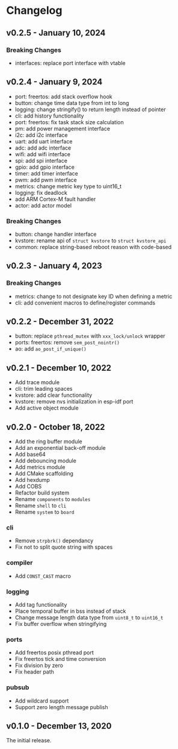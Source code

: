 # Changelog
## v0.2.5 - January 10, 2024
### **Breaking Changes**
- interfaces: replace port interface with vtable

## v0.2.4 - January 9, 2024
- port: freertos: add stack overflow hook
- button: change time data type from int to long
- logging: change stringify() to return length instead of pointer
- cli: add history functionality
- port: freertos: fix task stack size calculation
- pm: add power management interface
- i2c: add i2c interface
- uart: add uart interface
- adc: add adc interface
- wifi: add wifi interface
- spi: add spi interface
- gpio: add gpio interface
- timer: add timer interface
- pwm: add pwm interface
- metrics: change metric key type to uint16_t
- logging: fix deadlock
- add ARM Cortex-M fault handler
- actor: add actor model
### **Breaking Changes**
- button: change handler interface
- kvstore: rename api of `struct kvstore` to `struct kvstore_api`
- common: replace string-based reboot reason with code-based

## v0.2.3 - January 4, 2023
### **Breaking Changes**
- metrics: change to not designate key ID when defining a metric
- cli: add convenient macros to define/register commands

## v0.2.2 - December 31, 2022
- button: replace `pthread_mutex` with `xxx_lock/unlock` wrapper
- ports: freertos: remove `sem_post_nointr()`
- ao: add `ao_post_if_unique()`

## v0.2.1 - December 10, 2022
- Add trace module
- cli: trim leading spaces
- kvstore: add clear functionality
- kvstore: remove nvs initialization in esp-idf port
- Add active object module

## v0.2.0 - October 18, 2022
- Add the ring buffer module
- Add an exponential back-off module
- Add base64
- Add debouncing module
- Add metrics module
- Add CMake scaffolding
- Add hexdump
- Add COBS
- Refactor build system
- Rename `components` to `modules`
- Rename `shell` to `cli`
- Rename `system` to `board`
### cli
- Remove `strpbrk()` dependancy
- Fix not to split quote string with spaces
### compiler
- Add `CONST_CAST` macro
### logging
- Add tag functionality
- Place temporal buffer in bss instead of stack
- Change message length data type from `uint8_t` to `uint16_t`
- Fix buffer overflow when stringifying
### ports
- Add freertos posix pthread port 
- Fix freertos tick and time conversion
- Fix division by zero
- Fix header path
### pubsub
- Add wildcard support
- Support zero length message publish

## v0.1.0 - December 13, 2020
The initial release.
